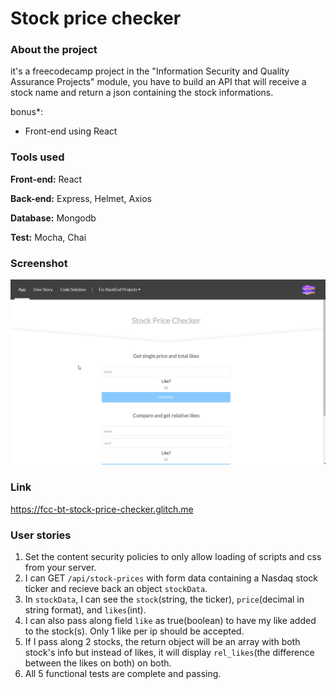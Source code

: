 # Stock price checker
### About the project

it's a freecodecamp project in the "Information Security and Quality Assurance Projects" module, you have to build an API that will receive a stock name and return a json containing the stock informations.

bonus*: 
- Front-end using React

### Tools used

**Front-end:** React

**Back-end:** Express, Helmet, Axios

**Database:** Mongodb

**Test:** Mocha, Chai

### Screenshot

![Screenshot](Screenshot_01.gif "Screenshot")

### Link

https://fcc-bt-stock-price-checker.glitch.me

### User stories

1. Set the content security policies to only allow loading of scripts and css from your server.
2. I can GET `/api/stock-prices` with form data containing a Nasdaq stock ticker and recieve back an object `stockData`.
3. In `stockData`, I can see the `stock`(string, the ticker), `price`(decimal in string format), and `likes`(int).
4. I can also pass along field `like` as true(boolean) to have my like added to the stock(s). Only 1 like per ip should be accepted.
5. If I pass along 2 stocks, the return object will be an array with both stock's info but instead of likes, it will display `rel_likes`(the difference between the likes on both) on both.
6. All 5 functional tests are complete and passing.
